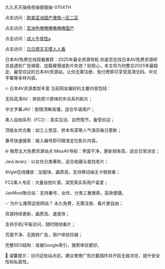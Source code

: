 
久久天天操夜夜操狠狠操-0704TH


点击访问：<a href="https://bered.pages.dev/">欧美亚洲国产激情一区二区</a>

点击访问：<a href="https://cfad.pages.dev/">亚洲色噜噜噜噜噜噜国产</a>

点击访问：<a href="https://gsd-agv.pages.dev/">成人午夜性a</a>

点击访问：<a href="https://rtj-3zo.pages.dev/">日日摸天天摸人人看</a>


日本AV免费在线观看推荐：2025年最全资源导航
你是否在找日本AV免费资源却总是遇到广告弹窗、加载缓慢或影片失效？别担心，本文将为你整合2025年最稳定、最受欢迎的日本AV资源站，让你无需注册、免付费即可享受高清无码、中文字幕等多样内容。

🔥 日本AV资源类型丰富
当前网友偏好的主要内容包括：

无码高清AV：体验原汁原味的步兵系列影片；

中文字幕JAV：剧情清晰易懂，适合华语用户；

素人自拍系列（FC2）：真实互动、自然情节，备受欢迎；

顶级女优合集：如三上悠亚、桥本有菜等人气演员每日更新；

番号快速搜索：输入编号即可精准定位影片内容。

🌐 推荐五大免费资源站点
MissAV导航：界面干净，更新频率高，适合日常浏览；

JavLibrary：以女优分类著称，适合收藏与查找老片；

AVgle在线播放：加载快、画质高，支持移动端无卡顿观看；

FC2素人专区：大量自拍片源，深受真实系用户喜爱；

JavMost聚合站：支持番号、女优、分类三重搜索，高效便捷。

✅ 为什么推荐这些网站？
永久免费，无需注册，看片更自由；

资源持续更新，画质高、速度快；

支持手机/平板访问，随时随地看片；

页面干净、无跳转广告，用户体验优越；

完整SEO结构：易被Google索引，搜索体验更好。

📌 温馨提示：访问这些站点前，建议使用广告拦截插件并开启无痕浏览，提升安全性和私密性。






<span style="display:none;">[Canonical link]( https://github.com/hh52455454/124545 ）</span>
